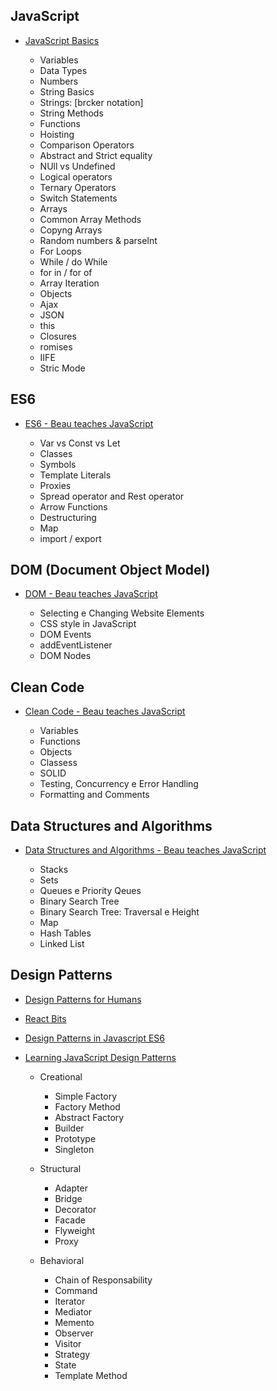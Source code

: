 ## JavaScript

+ [JavaScript Basics](https://www.youtube.com/playlist?list=PLWKjhJtqVAbk2qRZtWSzCIN38JC_NdhW5)

  - Variables
  - Data Types
  - Numbers
  - String Basics
  - Strings: [brcker notation]
  - String Methods
  - Functions
  - Hoisting
  - Comparison Operators
  - Abstract and Strict equality
  - NUll vs Undefined
  - Logical operators
  - Ternary Operators
  - Switch Statements
  - Arrays
  - Common Array Methods
  - Copyng Arrays
  - Random numbers & parseInt
  - For Loops
  - While / do While
  - for in / for of
  - Array Iteration
  - Objects
  - Ajax
  - JSON
  - this
  - Closures
  - romises
  - IIFE
  - Stric Mode

## ES6

+ [ES6 - Beau teaches JavaScript](https://www.youtube.com/playlist?list=PLWKjhJtqVAbljtmmeS0c-CEl2LdE-eR_F)

  - Var vs Const vs Let
  - Classes
  - Symbols
  - Template Literals
  - Proxies
  - Spread operator and Rest operator
  - Arrow Functions
  - Destructuring
  - Map
  - import / export

## DOM (Document Object Model)

+ [DOM - Beau teaches JavaScript](https://www.youtube.com/playlist?list=PLWKjhJtqVAbllLK6r2dnGjUVWB_cFNcuO)

  - Selecting e Changing Website Elements
  - CSS style in JavaScript
  - DOM Events
  - addEventListener
  - DOM Nodes

## Clean Code

+ [Clean Code - Beau teaches JavaScript](https://www.youtube.com/playlist?list=PLWKjhJtqVAbkK24EaPurzMq0-kw5U9pJh)

  - Variables
  - Functions
  - Objects
  - Classess
  - SOLID
  - Testing, Concurrency e Error Handling
  - Formatting and Comments

## Data Structures and Algorithms

+ [Data Structures and Algorithms - Beau teaches JavaScript](https://www.youtube.com/playlist?list=PLWKjhJtqVAbkso-IbgiiP48n-O-JQA9PJ)

  - Stacks
  - Sets
  - Queues e Priority Qeues
  - Binary Search Tree
  - Binary Search Tree: Traversal e Height
  - Map
  - Hash Tables
  - Linked List

## Design Patterns

+ [Design Patterns for Humans](https://github.com/sohamkamani/javascript-design-patterns-for-humans#behavioral-design-patterns)
+ [React Bits](https://github.com/vasanthk/react-bits)
+ [Design Patterns in Javascript ES6](https://github.com/tcorral/Design-Patterns-in-Javascript)
+ [Learning JavaScript Design Patterns](https://addyosmani.com/resources/essentialjsdesignpatterns/book/)

  - Creational

    * Simple Factory
    * Factory Method
    * Abstract Factory
    * Builder
    * Prototype
    * Singleton

  - Structural

    * Adapter
    * Bridge
    * Decorator
    * Facade
    * Flyweight
    * Proxy

  - Behavioral

    * Chain of Responsability
    * Command
    * Iterator
    * Mediator
    * Memento
    * Observer
    * Visitor
    * Strategy
    * State
    * Template Method
